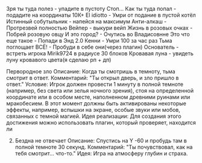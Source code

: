 Зря ты туда полез - упадите в пустоту
Стоп... Как ты туда попал - подадите на координаты 10К+
El idiotto - Умри от подание в пустой котёл
Истинный собутыльник - напейся на максимум
Анти-алкаш - Протрезвей полностью
Вейпер - выкури вейп
Жизнь в розовых очках - Побрей розовую овцу
И это город? - Очутись во Владисовнне
Это что еще такое - Попади в Энд 2.0
Кенни - Умри 100 за час раз
Тьма поглощает ВСЁ! - Пробуди в себе они(через плагин)
Основатель - встреть игрока Mirik9724 в радиусе 30 блоков
Кровавая луна - увидеть луну кровавого цвета(я сделаю рп + дп)

Первородное зло
Описание: Когда ты смотришь в темноту, тьма смотрит в ответ.
Комментарий: "Ты открыл дверь, и зло пришло в ответ."
Условие: Игрок должен провести 1 минуту в полной темноте (например, без света или зелья ночного зрения), стоя на определенной координате или в особом месте, наполненном древними руинами или мракобесием. В этот момент должны быть активированы некоторые эффекты, например, вспышки на экране, особые звуки или мобов, связанных с темной магией.
Идея реализации: Для создания этого достижения можно использовать плагин, который проверяет, находится ли 

2. Бездна не отвечает
Описание: Спустись на Y -60 и пробудь там в полной темноте 30 секунд.
Комментарий: "Ты почувствовал, как на тебя смотрит... что-то."
Идея: Игра на атмосферу глубин и страха.
